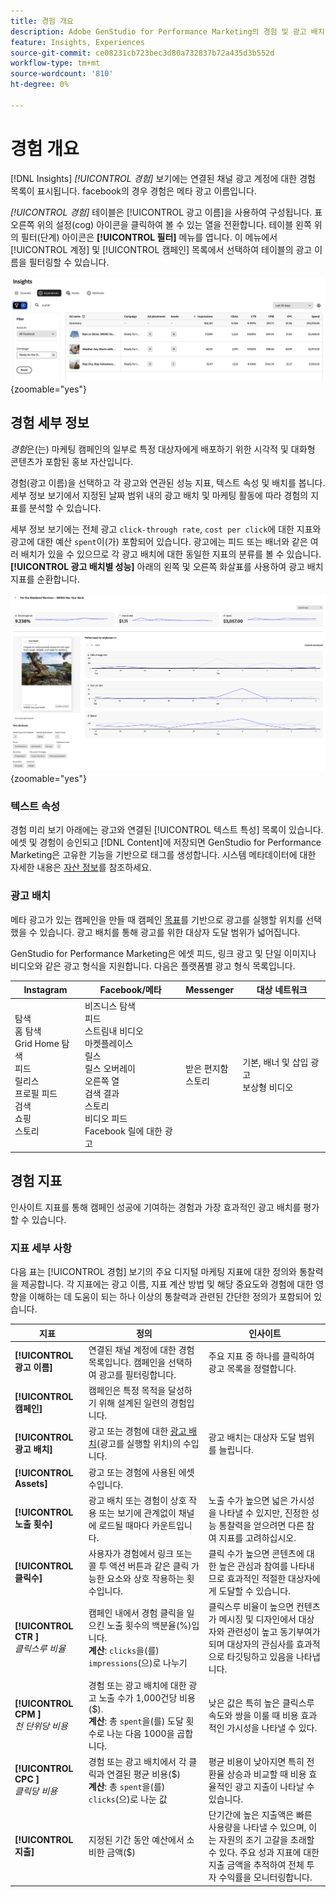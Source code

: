 ```yaml
---
title: 경험 개요
description: Adobe GenStudio for Performance Marketing의 경험 및 광고 배치 성과에 대한 고객 참여, 예산 및 지출에 대한 개요를 참조하십시오.
feature: Insights, Experiences
source-git-commit: ce08231cb723bec3d80a732837b72a435d3b552d
workflow-type: tm+mt
source-wordcount: '810'
ht-degree: 0%

---
```


# 경험 개요

[!DNL Insights] _[!UICONTROL 경험]_ 보기에는 연결된 채널 광고 계정에 대한 경험 목록이 표시됩니다. facebook의 경우 경험은 메타 광고 이름입니다.

_[!UICONTROL 경험]_ 테이블은 [!UICONTROL 광고 이름]을 사용하여 구성됩니다. 표 오른쪽 위의 설정(cog) 아이콘을 클릭하여 볼 수 있는 열을 전환합니다. 테이블 왼쪽 위의 필터(단계) 아이콘은 **[!UICONTROL 필터]** 메뉴를 엽니다. 이 메뉴에서 [!UICONTROL 계정] 및 [!UICONTROL 캠페인] 목록에서 선택하여 테이블의 광고 이름을 필터링할 수 있습니다.

![경험 필터 및 테이블](/help/assets/insights-experiences-filter.png){zoomable="yes"}

## 경험 세부 정보

_경험_&#x200B;은(는) 마케팅 캠페인의 일부로 특정 대상자에게 배포하기 위한 시각적 및 대화형 콘텐츠가 포함된 홍보 자산입니다.

경험(광고 이름)을 선택하고 각 광고와 연관된 성능 지표, 텍스트 속성 및 배치를 봅니다. 세부 정보 보기에서 지정된 날짜 범위 내의 광고 배치 및 마케팅 활동에 따라 경험의 지표를 분석할 수 있습니다.

세부 정보 보기에는 전체 광고 `click-through rate`, `cost per click`에 대한 지표와 광고에 대한 예산 `spent`이(가) 포함되어 있습니다. 광고에는 피드 또는 배너와 같은 여러 배치가 있을 수 있으므로 각 광고 배치에 대한 동일한 지표의 분류를 볼 수 있습니다. **[!UICONTROL 광고 배치별 성능]** 아래의 왼쪽 및 오른쪽 화살표를 사용하여 광고 배치 지표를 순환합니다.

![지표 및 광고 배치 관련 광고 세부 정보](/help/assets/insights-experience-details.png){zoomable="yes"}

### 텍스트 속성

경험 미리 보기 아래에는 광고와 연결된 [!UICONTROL 텍스트 특성] 목록이 있습니다. 에셋 및 경험이 승인되고 [!DNL Content]에 저장되면 GenStudio for Performance Marketing은 고유한 기능을 기반으로 태그를 생성합니다. 시스템 메타데이터에 대한 자세한 내용은 [자산 정보](../content/asset-details.md#system-metadata)를 참조하세요.

### 광고 배치

메타 광고가 있는 캠페인을 만들 때 캠페인 [목표](channels.md#objectives)를 기반으로 광고를 실행할 위치를 선택했을 수 있습니다. 광고 배치를 통해 광고를 위한 대상자 도달 범위가 넓어집니다.

GenStudio for Performance Marketing은 에셋 피드, 링크 광고 및 단일 이미지나 비디오와 같은 광고 형식을 지원합니다. 다음은 플랫폼별 광고 형식 목록입니다.

| Instagram | Facebook/메타 | Messenger | 대상 네트워크 |
| ------------ | ---------------- | ------------ | ---------------- |
| 탐색<br>홈 탐색<br>Grid Home 탐색<br>피드<br>릴리스<br>프로필 피드<br>검색<br>쇼핑<br>스토리 | 비즈니스 탐색<br>피드<br>스트림내 비디오<br>마켓플레이스<br>릴스<br>릴스 오버레이<br>오른쪽 열<br>검색 결과<br>스토리<br>비디오 피드<br>Facebook 릴에 대한 광고 | 받은 편지함<br>스토리 | 기본, 배너 및 삽입 광고<br>보상형 비디오 |

## 경험 지표

인사이트 지표를 통해 캠페인 성공에 기여하는 경험과 가장 효과적인 광고 배치를 평가할 수 있습니다.

<!-- For example, -->

### 지표 세부 사항

다음 표는 [!UICONTROL 경험] 보기의 주요 디지털 마케팅 지표에 대한 정의와 통찰력을 제공합니다. 각 지표에는 광고 이름, 지표 계산 방법 및 해당 중요도와 경험에 대한 영향을 이해하는 데 도움이 되는 하나 이상의 통찰력과 관련된 간단한 정의가 포함되어 있습니다.

| 지표 | 정의 | 인사이트 |
| ---------------------- | ----------------------------- | -------------------------------- |
| **[!UICONTROL 광고 이름]** | 연결된 채널 계정에 대한 경험 목록입니다. 캠페인을 선택하여 광고를 필터링합니다. | 주요 지표 중 하나를 클릭하여 광고 목록을 정렬합니다. |
| **[!UICONTROL 캠페인]** | 캠페인은 특정 목적을 달성하기 위해 설계된 일련의 경험입니다. | |
| **[!UICONTROL 광고 배치]** | 광고 또는 경험에 대한 [광고 배치](#ad-placements)(광고를 실행할 위치)의 수입니다. | 광고 배치는 대상자 도달 범위를 늘립니다. |
| **[!UICONTROL Assets]** | 광고 또는 경험에 사용된 에셋 수입니다. | |
| **[!UICONTROL 노출 횟수]** | 광고 배치 또는 경험이 상호 작용 또는 보기에 관계없이 채널에 로드될 때마다 카운트입니다. | 노출 수가 높으면 넓은 가시성을 나타낼 수 있지만, 진정한 성능 통찰력을 얻으려면 다른 참여 지표를 고려하십시오. |
| **[!UICONTROL 클릭수]** | 사용자가 경험에서 링크 또는 콜 투 액션 버튼과 같은 클릭 가능한 요소와 상호 작용하는 횟수입니다. | 클릭 수가 높으면 콘텐츠에 대한 높은 관심과 참여를 나타내므로 효과적인 적절한 대상자에게 도달할 수 있습니다. |
| **[!UICONTROL CTR ]**<br>_클릭스루 비율_ | 캠페인 내에서 경험 클릭을 일으킨 노출 횟수의 백분율(%)입니다.<br>**계산**: `clicks`을(를) `impressions`(으)로 나누기 | 클릭스루 비율이 높으면 컨텐츠가 메시징 및 디자인에서 대상자와 관련성이 높고 동기부여가 되며 대상자의 관심사를 효과적으로 타깃팅하고 있음을 나타냅니다. |
| **[!UICONTROL CPM ]**<br>_천 단위당 비용_ | 경험 또는 광고 배치에 대한 광고 노출 수가 1,000건당 비용($).<br>**계산**: 총 `spent`을(를) 도달 횟수로 나눈 다음 1000을 곱합니다. | 낮은 값은 특히 높은 클릭스루 속도와 쌍을 이룰 때 비용 효과적인 가시성을 나타낼 수 있다. |
| **[!UICONTROL CPC ]**<br>_클릭당 비용_ | 경험 또는 광고 배치에서 각 클릭과 연결된 평균 비용($)<br>**계산**: 총 `spent`을(를) `clicks`(으)로 나눈 값 | 평균 비용이 낮아지면 특히 전환율 상승과 비교할 때 비용 효율적인 광고 지출이 나타날 수 있습니다. |
| **[!UICONTROL 지출]** | 지정된 기간 동안 예산에서 소비한 금액($) | 단기간에 높은 지출액은 빠른 사용량을 나타낼 수 있으며, 이는 자원의 조기 고갈을 초래할 수 있다. 주요 성과 지표에 대한 지출 금액을 추적하여 전체 투자 수익률을 모니터링합니다. |
